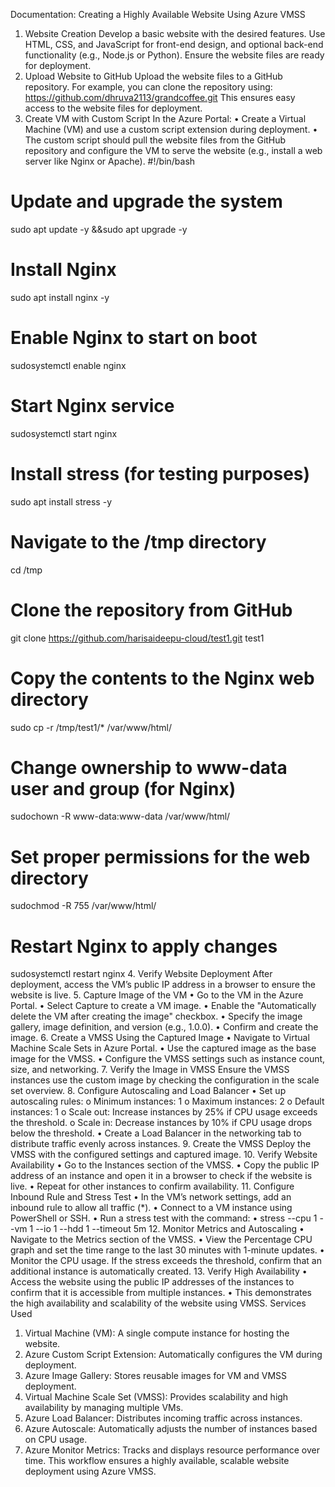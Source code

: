Documentation: Creating a Highly Available Website Using Azure VMSS
1. Website Creation
Develop a basic website with the desired features. Use HTML, CSS, and JavaScript for front-end design, and optional back-end functionality (e.g., Node.js or Python). Ensure the website files are ready for deployment.
2. Upload Website to GitHub
Upload the website files to a GitHub repository. For example, you can clone the repository using:
https://github.com/dhruva2113/grandcoffee.git
This ensures easy access to the website files for deployment.
3. Create VM with Custom Script
In the Azure Portal:
•	Create a Virtual Machine (VM) and use a custom script extension during deployment.
•	The custom script should pull the website files from the GitHub repository and configure the VM to serve the website (e.g., install a web server like Nginx or Apache).
#!/bin/bash
# Update and upgrade the system
sudo apt update -y &&sudo apt upgrade -y

# Install Nginx
sudo apt install nginx -y

# Enable Nginx to start on boot
sudosystemctl enable nginx

# Start Nginx service
sudosystemctl start nginx

# Install stress (for testing purposes)
sudo apt install stress -y

# Navigate to the /tmp directory
cd /tmp

# Clone the repository from GitHub
git clone https://github.com/harisaideepu-cloud/test1.git test1

# Copy the contents to the Nginx web directory
sudo cp -r /tmp/test1/* /var/www/html/

# Change ownership to www-data user and group (for Nginx)
sudochown -R www-data:www-data /var/www/html/

# Set proper permissions for the web directory
sudochmod -R 755 /var/www/html/

# Restart Nginx to apply changes
sudosystemctl restart nginx
4. Verify Website Deployment
After deployment, access the VM’s public IP address in a browser to ensure the website is live.
5. Capture Image of the VM
•	Go to the VM in the Azure Portal.
•	Select Capture to create a VM image.
•	Enable the "Automatically delete the VM after creating the image" checkbox.
•	Specify the image gallery, image definition, and version (e.g., 1.0.0).
•	Confirm and create the image.
6. Create a VMSS Using the Captured Image
•	Navigate to Virtual Machine Scale Sets in Azure Portal.
•	Use the captured image as the base image for the VMSS.
•	Configure the VMSS settings such as instance count, size, and networking.
7. Verify the Image in VMSS
Ensure the VMSS instances use the custom image by checking the configuration in the scale set overview.
8. Configure Autoscaling and Load Balancer
•	Set up autoscaling rules: 
o	Minimum instances: 1
o	Maximum instances: 2
o	Default instances: 1
o	Scale out: Increase instances by 25% if CPU usage exceeds the threshold.
o	Scale in: Decrease instances by 10% if CPU usage drops below the threshold.
•	Create a Load Balancer in the networking tab to distribute traffic evenly across instances.
9. Create the VMSS
Deploy the VMSS with the configured settings and captured image.
10. Verify Website Availability
•	Go to the Instances section of the VMSS.
•	Copy the public IP address of an instance and open it in a browser to check if the website is live.
•	Repeat for other instances to confirm availability.
11. Configure Inbound Rule and Stress Test
•	In the VM’s network settings, add an inbound rule to allow all traffic (*).
•	Connect to a VM instance using PowerShell or SSH.
•	Run a stress test with the command: 
•	stress --cpu 1 --vm 1 --io 1 --hdd 1 --timeout 5m
12. Monitor Metrics and Autoscaling
•	Navigate to the Metrics section of the VMSS.
•	View the Percentage CPU graph and set the time range to the last 30 minutes with 1-minute updates.
•	Monitor the CPU usage. If the stress exceeds the threshold, confirm that an additional instance is automatically created.
13. Verify High Availability
•	Access the website using the public IP addresses of the instances to confirm that it is accessible from multiple instances.
•	This demonstrates the high availability and scalability of the website using VMSS.
Services Used
1.	Virtual Machine (VM): A single compute instance for hosting the website.
2.	Azure Custom Script Extension: Automatically configures the VM during deployment.
3.	Azure Image Gallery: Stores reusable images for VM and VMSS deployment.
4.	Virtual Machine Scale Set (VMSS): Provides scalability and high availability by managing multiple VMs.
5.	Azure Load Balancer: Distributes incoming traffic across instances.
6.	Azure Autoscale: Automatically adjusts the number of instances based on CPU usage.
7.	Azure Monitor Metrics: Tracks and displays resource performance over time.
This workflow ensures a highly available, scalable website deployment using Azure VMSS.

